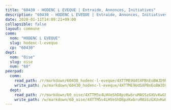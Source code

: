 ```yaml
---
title: "60430 - HODENC L EVEQUE | Entraide, Annonces, Initiatives"
description: "60430 - HODENC L EVEQUE | Entraide, Annonces, Initiatives"
date: 2020-01-11T14:09:21+09:00
collapsible: false
layout: commune
comm:
  nom: "HODENC L EVEQUE"
  slug: hodenc-l-eveque
  cp: "60430"
dept:
  nom: "Oise"
  slug: oise
  num: "60"
peerpad:
  comm:
    read_path: /r/markdown/60430_hodenc-l-eveque/4XTTME9UdSXPBnEoBWJD9ht3gzCDDyDviAvTcRwVponKcYqxE
    write_path: /w/markdown/60430_hodenc-l-eveque/4XTTME9UdSXPBnEoBWJD9ht3gzCDDyDviAvTcRwVponKcYqxE-K3TgUPbHCYGNFQZhxRqjXJ1CTiie3xe4w7vAv4oJCb8UcwasuRuHAErig8moEZqgRYNyjty5wMWrCR5AVcHXNRAJFRn7VG4VrA4NWHP9AyASGMbEnTFdYKebGDb4x9b9WWVoKep2
  dept:
    read_path: /r/markdown/60_oise/4XTTM5v4LHVeShD8pzKwbruMASSzGXUvKwGPyPNR6Aq6aruGY
    write_path: /w/markdown/60_oise/4XTTM5v4LHVeShD8pzKwbruMASSzGXUvKwGPyPNR6Aq6aruGY-K3TgTfEPmBuMGxs3WizC7aafmuSUvuvwsE7nM986pS4fEczEhokrfL1mXNtU722XatpEcDhfhLf5xd24JkCKBD4DcQHeF5CYjEkAVzDN3PuQerZfYGZ5zy2XFcJNh2Z1pYjLoQTn
---
```


